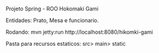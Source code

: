 Projeto Spring - ROO Hokomaki Gami

Entidades:
Prato, Mesa e funcionario.

Rodando: mvn jetty:run
http://localhost:8080/hikomki-gami

Pasta para recursos estaticos:
src> main> static